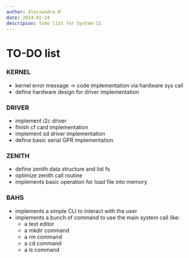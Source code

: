```yaml
---
author: Alessandro M
date: 2024-02-24
descripion: todo list for System-11
---
```



# TO-DO list

### KERNEL

- kernel error message -> code implementation via hardware sys call
- define hardware design for driver implementation

### DRIVER

- implement i2c driver
- finish cf card implementation
- implement sd driver implementation
- define basic serial GPR implementation

### ZENITH

- define zenith data structure and list fs
- optimize zenith call routine
- implements basic operation for load file into memory

### BAHS

- implements a simple CLI to interact with the user
- implements a bunch of command to use the main system call like:
    - a text editor
    - a mkdir command
    - a rm command
    - a cd command
    - a ls command
